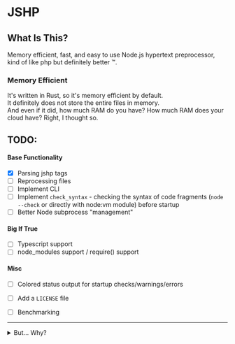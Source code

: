 # JSHP

## What Is This?
Memory efficient, fast, and easy to use Node.js hypertext preprocessor, kind of like php but definitely better :tm:.

### Memory Efficient

It's written in Rust, so it's memory efficient by default.  
It definitely does not store the entire files in memory.  
And even if it did, how much RAM do you have? How much RAM does your cloud have? Right, I thought so.

## TODO:

#### Base Functionality

- [x] Parsing jshp tags
- [ ] Reprocessing files
- [ ] Implement CLI
- [ ] Implement `check_syntax` - checking the syntax of code fragments (`node --check` or directly with node:vm module)
  before startup
- [ ] Better Node subprocess "management"

#### Big If True

- [ ] Typescript support
- [ ] node_modules support / require() support

#### Misc

- [ ] Colored status output for startup checks/warnings/errors
- [ ] Add a `LICENSE` file
- [ ] Benchmarking


---

<details>
  <summary>But... Why?</summary>

  ### Learning experience.  

  It might not look like much but this is the best first project in any language, see:
  - It's made of multiple primitive parts that are rather easy to implement  
  - Simple syntax parsing, simple web serving, file IO stuff, almost simple (sub-)process management

</details> 
